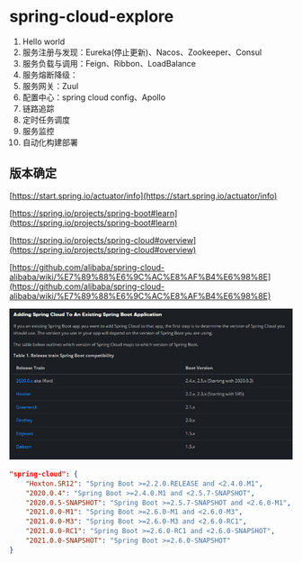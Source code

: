 # spring-cloud-explore
1. Hello world
2. 服务注册与发现：Eureka(停止更新)、Nacos、Zookeeper、Consul
3. 服务负载与调用：Feign、Ribbon、LoadBalance
4. 服务熔断降级：
5. 服务网关：Zuul
6. 配置中心：spring cloud config、Apollo
7. 链路追踪
8. 定时任务调度
9. 服务监控
10. 自动化构建部署

## 版本确定

[https://start.spring.io/actuator/info](https://start.spring.io/actuator/info)

[https://spring.io/projects/spring-boot#learn](https://spring.io/projects/spring-boot#learn)

[https://spring.io/projects/spring-cloud#overview](https://spring.io/projects/spring-cloud#overview)

[https://github.com/alibaba/spring-cloud-alibaba/wiki/%E7%89%88%E6%9C%AC%E8%AF%B4%E6%98%8E](https://github.com/alibaba/spring-cloud-alibaba/wiki/%E7%89%88%E6%9C%AC%E8%AF%B4%E6%98%8E)

![spring-cloud_spring-boot_version](./images/spring-cloud_spring-boot_version.png)

```json
"spring-cloud": {
    "Hoxton.SR12": "Spring Boot >=2.2.0.RELEASE and <2.4.0.M1",
    "2020.0.4": "Spring Boot >=2.4.0.M1 and <2.5.7-SNAPSHOT",
    "2020.0.5-SNAPSHOT": "Spring Boot >=2.5.7-SNAPSHOT and <2.6.0-M1",
    "2021.0.0-M1": "Spring Boot >=2.6.0-M1 and <2.6.0-M3",
    "2021.0.0-M3": "Spring Boot >=2.6.0-M3 and <2.6.0-RC1",
    "2021.0.0-RC1": "Spring Boot >=2.6.0-RC1 and <2.6.0-SNAPSHOT",
    "2021.0.0-SNAPSHOT": "Spring Boot >=2.6.0-SNAPSHOT"
}
```
